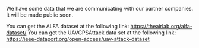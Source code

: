 We have some data that we are communicating with our partner companies. 
It will be made public soon.

You can get the ALFA dataset at the following link: https://theairlab.org/alfa-dataset/
You can get the UAVGPSAttack data set at the following link: https://ieee-dataport.org/open-access/uav-attack-dataset